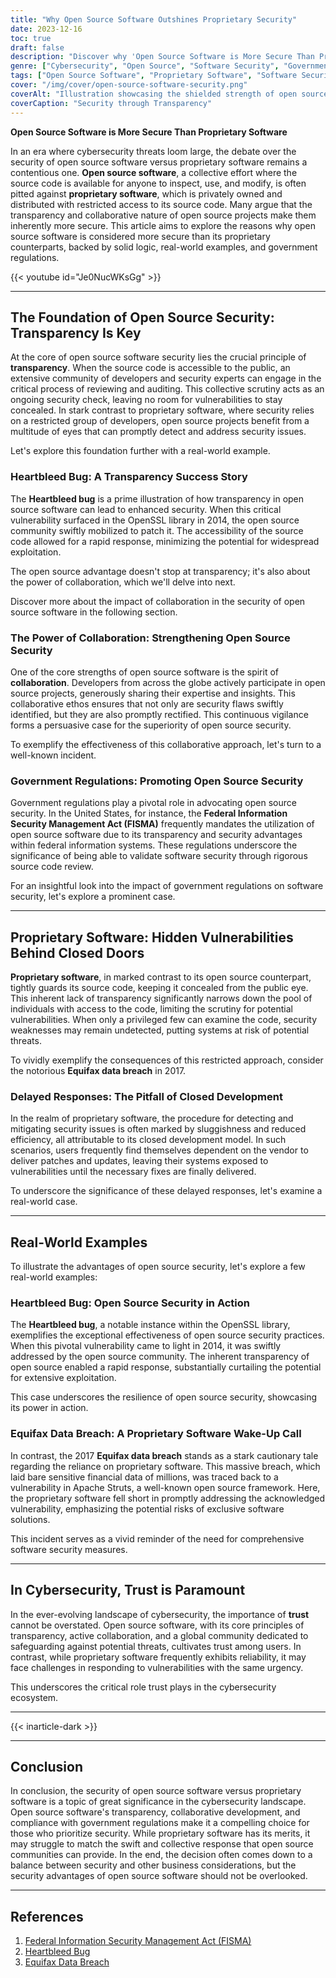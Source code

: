 ```yaml
---
title: "Why Open Source Software Outshines Proprietary Security"
date: 2023-12-16
toc: true
draft: false
description: "Discover why 'Open Source Software is More Secure Than Proprietary Software' in this effortless guide, ensuring your digital assets stay protected."
genre: ["Cybersecurity", "Open Source", "Software Security", "Government Regulations", "Collaborative Development", "Digital Protection", "IT Security", "Tech Trends", "Online Safety", "Data Privacy"]
tags: ["Open Source Software", "Proprietary Software", "Software Security", "Cybersecurity", "Government Regulations", "Collaborative Development", "Digital Protection", "IT Security", "Online Safety", "Data Privacy", "Open Source Advantages", "Proprietary vs. Open Source", "Open Source Benefits", "Security Comparison", "Open Source Collaboration", "Software Vulnerabilities", "Transparency in Software", "Heartbleed Bug", "Equifax Data Breach", "FISMA Compliance", "Secure Software Solutions", "Open Source Community", "Open Source Projects", "Software Auditing", "Secure Coding Practices", "Security Threats", "Open Source Trust", "Secure Digital Assets", "Efficient Security Response", "Software Patching"]
cover: "/img/cover/open-source-software-security.png"
coverAlt: "Illustration showcasing the shielded strength of open source software."
coverCaption: "Security through Transparency"
---
```


**Open Source Software is More Secure Than Proprietary Software**

In an era where cybersecurity threats loom large, the debate over the security of open source software versus proprietary software remains a contentious one. **Open source software**, a collective effort where the source code is available for anyone to inspect, use, and modify, is often pitted against **proprietary software**, which is privately owned and distributed with restricted access to its source code. Many argue that the transparency and collaborative nature of open source projects make them inherently more secure. This article aims to explore the reasons why open source software is considered more secure than its proprietary counterparts, backed by solid logic, real-world examples, and government regulations.

{{< youtube id="Je0NucWKsGg" >}}
______

## The Foundation of Open Source Security: Transparency Is Key

At the core of open source software security lies the crucial principle of **transparency**. When the source code is accessible to the public, an extensive community of developers and security experts can engage in the critical process of reviewing and auditing. This collective scrutiny acts as an ongoing security check, leaving no room for vulnerabilities to stay concealed. In stark contrast to proprietary software, where security relies on a restricted group of developers, open source projects benefit from a multitude of eyes that can promptly detect and address security issues.

Let's explore this foundation further with a real-world example.

### Heartbleed Bug: A Transparency Success Story

The **Heartbleed bug** is a prime illustration of how transparency in open source software can lead to enhanced security. When this critical vulnerability surfaced in the OpenSSL library in 2014, the open source community swiftly mobilized to patch it. The accessibility of the source code allowed for a rapid response, minimizing the potential for widespread exploitation.

The open source advantage doesn't stop at transparency; it's also about the power of collaboration, which we'll delve into next.

Discover more about the impact of collaboration in the security of open source software in the following section.

### The Power of Collaboration: Strengthening Open Source Security

One of the core strengths of open source software is the spirit of **collaboration**. Developers from across the globe actively participate in open source projects, generously sharing their expertise and insights. This collaborative ethos ensures that not only are security flaws swiftly identified, but they are also promptly rectified. This continuous vigilance forms a persuasive case for the superiority of open source security.

To exemplify the effectiveness of this collaborative approach, let's turn to a well-known incident.

### Government Regulations: Promoting Open Source Security

Government regulations play a pivotal role in advocating open source security. In the United States, for instance, the **Federal Information Security Management Act (FISMA)** frequently mandates the utilization of open source software due to its transparency and security advantages within federal information systems. These regulations underscore the significance of being able to validate software security through rigorous source code review.

For an insightful look into the impact of government regulations on software security, let's explore a prominent case.
______

## Proprietary Software: Hidden Vulnerabilities Behind Closed Doors

**Proprietary software**, in marked contrast to its open source counterpart, tightly guards its source code, keeping it concealed from the public eye. This inherent lack of transparency significantly narrows down the pool of individuals with access to the code, limiting the scrutiny for potential vulnerabilities. When only a privileged few can examine the code, security weaknesses may remain undetected, putting systems at risk of potential threats.

To vividly exemplify the consequences of this restricted approach, consider the notorious **Equifax data breach** in 2017.

### Delayed Responses: The Pitfall of Closed Development

In the realm of proprietary software, the procedure for detecting and mitigating security issues is often marked by sluggishness and reduced efficiency, all attributable to its closed development model. In such scenarios, users frequently find themselves dependent on the vendor to deliver patches and updates, leaving their systems exposed to vulnerabilities until the necessary fixes are finally delivered.

To underscore the significance of these delayed responses, let's examine a real-world case.


______

## Real-World Examples

To illustrate the advantages of open source security, let's explore a few real-world examples:

### Heartbleed Bug: Open Source Security in Action

The **Heartbleed bug**, a notable instance within the OpenSSL library, exemplifies the exceptional effectiveness of open source security practices. When this pivotal vulnerability came to light in 2014, it was swiftly addressed by the open source community. The inherent transparency of open source enabled a rapid response, substantially curtailing the potential for extensive exploitation.

This case underscores the resilience of open source security, showcasing its power in action.

### Equifax Data Breach: A Proprietary Software Wake-Up Call

In contrast, the 2017 **Equifax data breach** stands as a stark cautionary tale regarding the reliance on proprietary software. This massive breach, which laid bare sensitive financial data of millions, was traced back to a vulnerability in Apache Struts, a well-known open source framework. Here, the proprietary software fell short in promptly addressing the acknowledged vulnerability, emphasizing the potential risks of exclusive software solutions.

This incident serves as a vivid reminder of the need for comprehensive software security measures.

______

## In Cybersecurity, Trust is Paramount

In the ever-evolving landscape of cybersecurity, the importance of **trust** cannot be overstated. Open source software, with its core principles of transparency, active collaboration, and a global community dedicated to safeguarding against potential threats, cultivates trust among users. In contrast, while proprietary software frequently exhibits reliability, it may face challenges in responding to vulnerabilities with the same urgency.

This underscores the critical role trust plays in the cybersecurity ecosystem.
______
{{< inarticle-dark >}}
______


## Conclusion

In conclusion, the security of open source software versus proprietary software is a topic of great significance in the cybersecurity landscape. Open source software's transparency, collaborative development, and compliance with government regulations make it a compelling choice for those who prioritize security. While proprietary software has its merits, it may struggle to match the swift and collective response that open source communities can provide. In the end, the decision often comes down to a balance between security and other business considerations, but the security advantages of open source software should not be overlooked.

______

## References

1. [Federal Information Security Management Act (FISMA)](https://www.congress.gov/bill/107th-congress/house-bill/2458)
2. [Heartbleed Bug](https://heartbleed.com/)
3. [Equifax Data Breach](https://www.csoonline.com/article/567833/equifax-data-breach-faq-what-happened-who-was-affected-what-was-the-impact.html)
